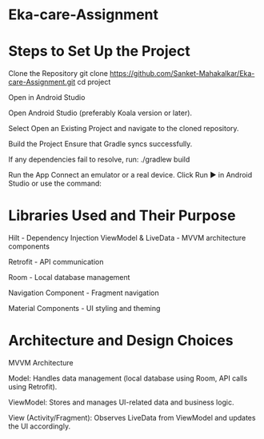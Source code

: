 # Eka-care-Assignment
# Steps to Set Up the Project
Clone the Repository
git clone https://github.com/Sanket-Mahakalkar/Eka-care-Assignment.git
cd project

Open in Android Studio

Open Android Studio (preferably Koala version or later).

Select Open an Existing Project and navigate to the cloned repository.

Build the Project
Ensure that Gradle syncs successfully.

If any dependencies fail to resolve, run:
./gradlew build

Run the App
Connect an emulator or a real device.
Click Run ▶️ in Android Studio or use the command:

# Libraries Used and Their Purpose
Hilt - Dependency Injection
ViewModel & LiveData - MVVM architecture components

Retrofit - API communication

Room - Local database management

Navigation Component - Fragment navigation


Material Components - UI styling and theming

# Architecture and Design Choices

MVVM Architecture

Model: Handles data management (local database using Room, API calls using Retrofit).

ViewModel: Stores and manages UI-related data and business logic.

View (Activity/Fragment): Observes LiveData from ViewModel and updates the UI accordingly.
